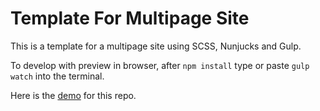 # Template For Multipage Site

This is a template for a multipage site using SCSS, Nunjucks and Gulp.

To develop with preview in browser, after `npm install` type or paste `gulp watch` into the terminal.

Here is the [demo](https://dewofyouryouth.github.io/SIMA/) for this repo.
